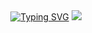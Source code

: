 <div align="center">
<a href="https://git.io/typing-svg"><img src="https://readme-typing-svg.demolab.com?font=Fira+Code&pause=1000&color=F7F7F7&center=true&vCenter=true&width=435&lines=narychkin;metaknowledge" alt="Typing SVG" /></a>

</a>
<a href="https://t.me/narychkin/">
<img src="https://img.shields.io/badge/telegram-2CA5E0?style=for-the-badge&logo=telegram&logoColor=white">
</a>
